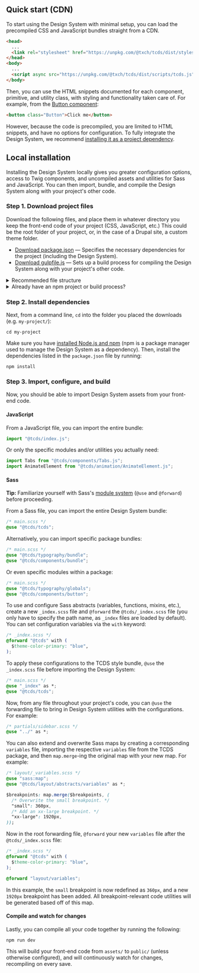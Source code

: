## Quick start (CDN)

To start using the Design System with minimal setup, you can load the precompiled CSS and JavaScript bundles straight from a CDN.

```html
<head>
  ...
  <link rel="stylesheet" href="https://unpkg.com/@txch/tcds/dist/styles/tcds.css">
</head>
<body>
  ...
  <script async src="https://unpkg.com/@txch/tcds/dist/scripts/tcds.js"></script>
</body>
```

Then, you can use the HTML snippets documented for each component, primitive, and utility class, with styling and functionality taken care of. For example, from the [Button component](/components/button):

```html
<button class="Button">Click me</button>
```

However, because the code is precompiled, you are limited to HTML snippets, and have no options for configuration. To fully integrate the Design System, we recommend [installing it as a project dependency](#local-installation).

## Local installation
Installing the Design System locally gives you greater configuration options, access to Twig components, and uncompiled assets and utilities for Sass and JavaScript. You can then import, bundle, and compile the Design System along with your project's other code.

### Step 1. Download project files
Download the following files, and place them in whatever directory you keep the front-end code of your project (CSS, JavaScript, etc.) This could be the root folder of your project, or, in the case of a Drupal site, a custom theme folder.

* <a download href="/downloads/package.json">Download package.json</a> — Specifies the necessary dependencies for the project (including the Design System).
* <a download href="/downloads/gulpfile.js">Download gulpfile.js</a> — Sets up a build process for compiling the Design System along with your project's other code.

<details>
  <summary>Recommended file structure</summary>
  <div>

It is recommended to structure your front-end code as follows.

* (Your project's folder for front-end code)
  * `package.json`
  * `gulpfile.js`
  * `assets/` — Uncompiled source code.
    * `styles/` — Sass stylesheets.
    * `scripts/` — JavaScript modules.
    * `images/` — Theme image assets.
  * `public/` — Compiled production code.
    * `styles/` — CSS stylesheets.
    * `scripts/` — JavaScript bundles.
    * `images/` — Optimized theme images.
  * `views/` — Twig files.
    * `templates/` — Twig templates.

If you have a different structure, you will need to modify the gulpfile as instructed in the comments.
  </div>
</details>

<details>
  <summary>Already have an npm project or build process?</summary>
  <div>

The above files are not required to use—they are provided only for convenience. If you already have a `package.json` file, you can install the Design System directly by running:

```command
npm install --save-dev @txch/tcds
```

If you already have your own build process, you will need to replicate the build steps in the provided `gulpfile.js`. The required ones are:
* An ES module bundler, we use [webpack](https://www.npmjs.com/package/webpack-stream)
* [Sass](https://www.npmjs.com/package/sass) for preprocessing and compiling source stylesheets
* [Babel](https://babeljs.io/) for compiling next-generation JavaScript to backwards-compatible syntax

Not required, but recommended:
* [PostCSS](https://www.npmjs.com/package/gulp-postcss) for browser compatibility
  </div>
</details>

### Step 2. Install dependencies
Next, from a command line, `cd` into the folder you placed the downloads (e.g. `my-project/`):

```command
cd my-project
```

Make sure you have [installed Node.js and npm](https://docs.npmjs.com/downloading-and-installing-node-js-and-npm) (npm is a package manager used to manage the Design System as a dependency). Then, install the dependencies listed in the `package.json` file by running:

```command
npm install
```

### Step 3. Import, configure, and build

Now, you should be able to import Design System assets from your front-end code.

#### JavaScript
From a JavaScript file, you can import the entire bundle:

```javascript
import "@tcds/index.js";
```

Or only the specific modules and/or utilities you actually need:

```javascript
import Tabs from "@tcds/components/Tabs.js";
import AnimateElement from "@tcds/animation/AnimateElement.js";
```

#### Sass
**Tip:** Familiarize yourself with Sass's [module system](https://sass-lang.com/blog/the-module-system-is-launched) (`@use` and `@forward`) before proceeding.

From a Sass file, you can import the entire Design System bundle:

```css
/* main.scss */
@use "@tcds/tcds";
```

Alternatively, you can import specific package bundles:

```css
/* main.scss */
@use "@tcds/typography/bundle";
@use "@tcds/components/bundle";
```

Or even specific modules within a package:

```css
/* main.scss */
@use "@tcds/typography/globals";
@use "@tcds/components/button";
```

To use and configure Sass abstracts (variables, functions, mixins, etc.), create a new `_index.scss` file and `@forward` the `@tcds/_index.scss` file (you only have to specify the path name, as `_index` files are loaded by default). You can set configuration variables via the `with` keyword:

```css
/* _index.scss */
@forward "@tcds" with (
  $theme-color-primary: "blue",
);
```

To apply these configurations to the TCDS style bundle, `@use` the `_index.scss` file before importing the Design System:

```css
/* main.scss */
@use "_index" as *;
@use "@tcds/tcds";
```

Now, from any file throughout your project's code, you can `@use` the forwarding file to bring in Design System utilities with the configurations. For example:

```css
/* partials/sidebar.scss */
@use "../" as *;
```

You can also extend and overwrite Sass maps by creating a corresponding `variables` file, importing the respective `variables` file from the TCDS package, and then `map.merge`-ing the original map with your new map. For example:

```css
/* layout/_variables.scss */
@use "sass:map";
@use "@tcds/layout/abstracts/variables" as *;

$breakpoints: map.merge($breakpoints, (
  /* Overwrite the small breakpoint. */
  "small": 360px,
  /* Add an xx-large breakpoint. */
  "xx-large": 1920px,
));
```

Now in the root forwarding file, `@forward` your new `variables` file after the `@tcds/_index.scss` file:

```css
/* _index.scss */
@forward "@tcds" with (
  $theme-color-primary: "blue",
);

@forward "layout/variables";
```

In this example, the `small` breakpoint is now redefined as `360px`, and a new `1920px` breakpoint has been added. All breakpoint-relevant code utilities will be generated based off of this map.

#### Compile and watch for changes
Lastly, you can compile all your code together by running the following:

```command
npm run dev
```

This will build your front-end code from `assets/` to `public/` (unless otherwise configured), and will continuously watch for changes, recompiling on every save.